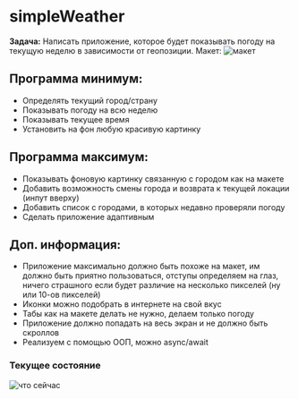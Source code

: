 # simpleWeather
**Задача:** Написать приложение, которое будет показывать погоду на текущую неделю в зависимости от геопозиции.
Макет: ![макет](https://github.com/[t0nyhat]/[simpleWeather]/blob/[master]/images/task.jpg?raw=true)
## Программа минимум:
- Определять текущий город/страну
- Показывать погоду на всю неделю
- Показывать текущее время
- Установить на фон любую красивую картинку
## Программа максимум:
- Показывать фоновую картинку связанную с городом как на макете
- Добавить возможность смены города и возврата к текущей локации (инпут вверху)
- Добавить список с городами, в которых недавно проверяли погоду
- Сделать приложение адаптивным
## Доп. информация:
- Приложение максимально должно быть похоже на макет, им должно быть приятно пользоваться, отступы определяем на глаз, ничего страшного если будет различие на несколько пикселей (ну или 10-ов пикселей)
- Иконки можно подобрать в интернете на свой вкус
- Табы как на макете делать не нужно, делаем только погоду
- Приложение должно попадать на весь экран и не должно быть скроллов
- Реализуем с помощью ООП, можно async/await

### Текущее состояние 
![что сейчас](https://github.com/[t0nyhat]/[simpleWeather]/blob/[master]/images/now.jpg?raw=true)
